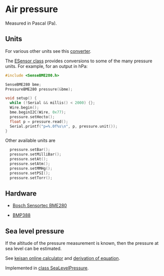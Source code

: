# Air pressure

Measured in Pascal (Pa).


## Units

For various other units see this
[converter](https://www.beamex.com/resources/pressure-unit-converter/).

The [ESensor class](../classes.md#esensor) provides conversions to
some of the many pressure units. For example, for an output in hPa:

```cpp
#include <SenseBME280.h>

SenseBME280 bme;
PressureBME280 pressure(&bme);

void setup() {
  while (!Serial && millis() < 2000) {};
  Wire.begin();
  bme.beginI2C(Wire, 0x77);
  pressure.setHecto();
  float p = pressure.read();
  Serial.printf("p=%.0f%s\n", p, pressure.unit());
}
```

Other available units are

```cpp
  pressure.setBar();
  pressure.setMilliBar();
  pressure.setAt();
  pressure.setAtm();
  pressure.setMMHg();
  pressure.setPSI();
  pressure.setTorr();
```


## Hardware

- [Bosch Sensortec BME280](../chips/bme280.md)

- [BMP388](https://www.bluedot.space/products/bmp388/)



## Sea level pressure

If the altitude of the pressure measurement is known, then
the pressure at sea level can be estimated.

See [keisan online
calculator](https://keisan.casio.com/exec/system/1224575267) and
[derivation of
equation](https://keisan.casio.com/keisan/image/Convertpressure.pdf).

Implemented in [class SeaLevelPressure](../../src/SeaLevelPressure.h).

